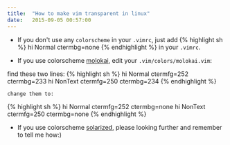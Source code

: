 ```yaml
---
title:  "How to make vim transparent in linux"
date:   2015-09-05 00:57:00
---
```


* If you don't use any `colorscheme` in your `.vimrc`, just add 
{% highlight sh %}
hi Normal ctermbg=none
{% endhighlight %}
in your `.vimrc`.

* If you use colorscheme [molokai](https://github.com/tomasr/molokai), edit your `.vim/colors/molokai.vim`:

find these two lines:
{% highlight sh %}
hi Normal  ctermfg=252 ctermbg=233
hi NonText ctermfg=250 ctermbg=234
{% endhighlight %}

    change them to:

{% highlight sh %}
hi Normal  ctermfg=252 ctermbg=none
hi NonText ctermfg=250 ctermbg=none
{% endhighlight %}

* If you use colorscheme [solarized](https://github.com/altercation/solarized), please looking further and remember to tell me how:)

